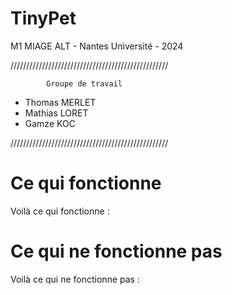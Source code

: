 # TinyPet
M1 MIAGE ALT - Nantes Université - 2024

//////////////////////////////////////////////////            
            
            Groupe de travail
            
- Thomas MERLET
- Mathias LORET
- Gamze KOC

//////////////////////////////////////////////////
    

# Ce qui fonctionne
Voilà ce qui fonctionne : 

# Ce qui ne fonctionne pas
Voilà ce qui ne fonctionne pas : 
